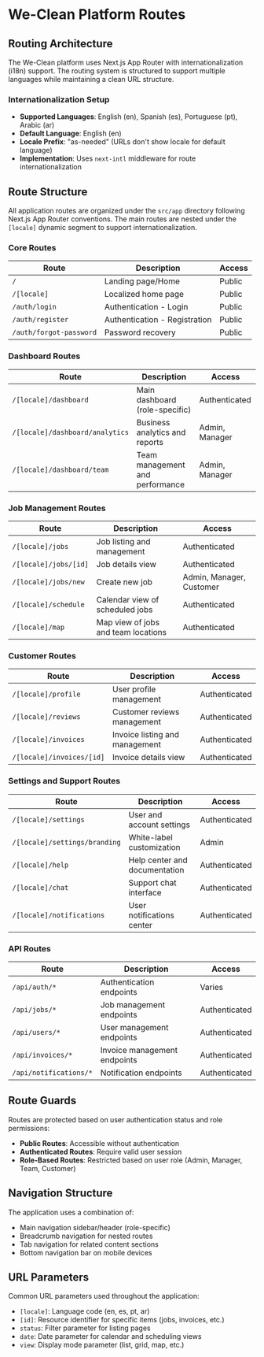 # We-Clean Platform Routes

## Routing Architecture

The We-Clean platform uses Next.js App Router with internationalization (i18n) support. The routing system is structured to support multiple languages while maintaining a clean URL structure.

### Internationalization Setup

- **Supported Languages**: English (en), Spanish (es), Portuguese (pt), Arabic (ar)
- **Default Language**: English (en)
- **Locale Prefix**: "as-needed" (URLs don't show locale for default language)
- **Implementation**: Uses `next-intl` middleware for route internationalization

## Route Structure

All application routes are organized under the `src/app` directory following Next.js App Router conventions. The main routes are nested under the `[locale]` dynamic segment to support internationalization.

### Core Routes

| Route | Description | Access |
|-------|-------------|--------|
| `/` | Landing page/Home | Public |
| `/[locale]` | Localized home page | Public |
| `/auth/login` | Authentication - Login | Public |
| `/auth/register` | Authentication - Registration | Public |
| `/auth/forgot-password` | Password recovery | Public |

### Dashboard Routes

| Route | Description | Access |
|-------|-------------|--------|
| `/[locale]/dashboard` | Main dashboard (role-specific) | Authenticated |
| `/[locale]/dashboard/analytics` | Business analytics and reports | Admin, Manager |
| `/[locale]/dashboard/team` | Team management and performance | Admin, Manager |

### Job Management Routes

| Route | Description | Access |
|-------|-------------|--------|
| `/[locale]/jobs` | Job listing and management | Authenticated |
| `/[locale]/jobs/[id]` | Job details view | Authenticated |
| `/[locale]/jobs/new` | Create new job | Admin, Manager, Customer |
| `/[locale]/schedule` | Calendar view of scheduled jobs | Authenticated |
| `/[locale]/map` | Map view of jobs and team locations | Authenticated |

### Customer Routes

| Route | Description | Access |
|-------|-------------|--------|
| `/[locale]/profile` | User profile management | Authenticated |
| `/[locale]/reviews` | Customer reviews management | Authenticated |
| `/[locale]/invoices` | Invoice listing and management | Authenticated |
| `/[locale]/invoices/[id]` | Invoice details view | Authenticated |

### Settings and Support Routes

| Route | Description | Access |
|-------|-------------|--------|
| `/[locale]/settings` | User and account settings | Authenticated |
| `/[locale]/settings/branding` | White-label customization | Admin |
| `/[locale]/help` | Help center and documentation | Authenticated |
| `/[locale]/chat` | Support chat interface | Authenticated |
| `/[locale]/notifications` | User notifications center | Authenticated |

### API Routes

| Route | Description | Access |
|-------|-------------|--------|
| `/api/auth/*` | Authentication endpoints | Varies |
| `/api/jobs/*` | Job management endpoints | Authenticated |
| `/api/users/*` | User management endpoints | Authenticated |
| `/api/invoices/*` | Invoice management endpoints | Authenticated |
| `/api/notifications/*` | Notification endpoints | Authenticated |

## Route Guards

Routes are protected based on user authentication status and role permissions:

- **Public Routes**: Accessible without authentication
- **Authenticated Routes**: Require valid user session
- **Role-Based Routes**: Restricted based on user role (Admin, Manager, Team, Customer)

## Navigation Structure

The application uses a combination of:

- Main navigation sidebar/header (role-specific)
- Breadcrumb navigation for nested routes
- Tab navigation for related content sections
- Bottom navigation bar on mobile devices

## URL Parameters

Common URL parameters used throughout the application:

- `[locale]`: Language code (en, es, pt, ar)
- `[id]`: Resource identifier for specific items (jobs, invoices, etc.)
- `status`: Filter parameter for listing pages
- `date`: Date parameter for calendar and scheduling views
- `view`: Display mode parameter (list, grid, map, etc.)